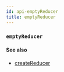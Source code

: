 ```yaml
---
id: api-emptyReducer
title: emptyReducer
---
```


### `emptyReducer`


#### See also
* [createReducer](createReducer.md)
